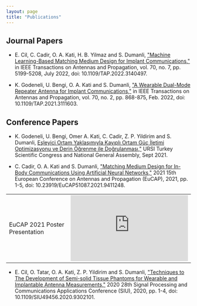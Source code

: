 ```yaml
---
layout: page
title: "Publications"
---
```


<!-- {% raw %}{% seo %}{% endraw %}
 -->
 
 <head>
</head>
 
 <!-- Google tag (gtag.js) -->
<script async src="https://www.googletagmanager.com/gtag/js?id=G-TTC6RSBSSV"></script>
<script>
  window.dataLayer = window.dataLayer || [];
  function gtag(){dataLayer.push(arguments);}
  gtag('js', new Date());
  gtag('config', 'G-TTC6RSBSSV');
</script>

## Journal Papers

* E. Cil, C. Cadir, O. A. Kati, H. B. Yilmaz and S. Dumanli, ["Machine Learning-Based Matching Medium Design for Implant Communications,"](https://ieeexplore.ieee.org/document/9677970) in IEEE Transactions on Antennas and Propagation, vol. 70, no. 7, pp. 5199-5208, July 2022, doi: 10.1109/TAP.2022.3140497.

* K. Godeneli, U. Bengi, O. A. Kati and S. Dumanli, ["A Wearable Dual-Mode Repeater Antenna for Implant Communications,"](https://ieeexplore.ieee.org/document/9540995) in IEEE Transactions on Antennas and Propagation, vol. 70, no. 2, pp. 868-875, Feb. 2022, doi: 10.1109/TAP.2021.3111603.
 
## Conference Papers

* K. Godeneli, U. Bengi, Omer A. Kati, C. Cadir, Z. P. Yildirim and S. Dumanli, [Eşleyici Ortam Yaklaşımıyla Kayıplı Ortam Güç İletimi Optimizasyonu ve Derin Öğrenme ile Doğrulanması,"](http://ursitr2021.gtu.edu.tr/MCMSR/papers/URSI-TR_2020_paper_66.pdf) URSI Turkey Scientific Congress and National General Assembly, Sept 2021.

* C. Cadir, O. A. Kati and S. Dumanli, ["Matching Medium Design for In-Body Communications Using Artificial Neural Networks,"](https://ieeexplore.ieee.org/document/9411248) 2021 15th European Conference on Antennas and Propagation (EuCAP), 2021, pp. 1-5, doi: 10.23919/EuCAP51087.2021.9411248.
 
 <table>
  <tbody>
    <tr>
      <td>EuCAP 2021 Poster Presentation</td>
      <td>
       <div id='outerdiv' style="width:320px; overflow-x:hidden;">
        <iframe width="320" height="180" src="https://www.youtube.com/embed/ivT4r4EqRKQ" title="YouTube video player" frameborder="0" allow="accelerometer; autoplay; clipboard-write; encrypted-media; gyroscope; picture-in-picture" allowfullscreen></iframe>
       </div>
     </td>
    </tr>
  </tbody>
</table>

* E. Cil, O. Tatar, O. A. Kati, Z. P. Yildirim and S. Dumanli, ["Techniques to The Development of Semi-solid Tissue Phantoms for Wearable and Implantable Antenna Measurements,"](https://ieeexplore.ieee.org/document/9302101) 2020 28th Signal Processing and Communications Applications Conference (SIU), 2020, pp. 1-4, doi: 10.1109/SIU49456.2020.9302101.
